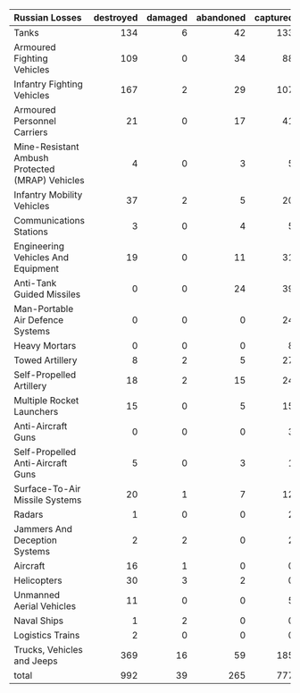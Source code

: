 | Russian Losses                                   |   destroyed |   damaged |   abandoned |   captured |   total |
|:-------------------------------------------------|------------:|----------:|------------:|-----------:|--------:|
| Tanks                                            |         134 |         6 |          42 |        133 |     315 |
| Armoured Fighting Vehicles                       |         109 |         0 |          34 |         88 |     231 |
| Infantry Fighting Vehicles                       |         167 |         2 |          29 |        107 |     305 |
| Armoured Personnel Carriers                      |          21 |         0 |          17 |         41 |      79 |
| Mine-Resistant Ambush Protected  (MRAP) Vehicles |           4 |         0 |           3 |          5 |      12 |
| Infantry Mobility Vehicles                       |          37 |         2 |           5 |         20 |      64 |
| Communications Stations                          |           3 |         0 |           4 |          5 |      12 |
| Engineering Vehicles And Equipment               |          19 |         0 |          11 |         31 |      61 |
| Anti-Tank Guided Missiles                        |           0 |         0 |          24 |         39 |      63 |
| Man-Portable Air Defence Systems                 |           0 |         0 |           0 |         24 |      24 |
| Heavy Mortars                                    |           0 |         0 |           0 |          8 |       8 |
| Towed Artillery                                  |           8 |         2 |           5 |         27 |      42 |
| Self-Propelled Artillery                         |          18 |         2 |          15 |         24 |      59 |
| Multiple Rocket Launchers                        |          15 |         0 |           5 |         15 |      35 |
| Anti-Aircraft Guns                               |           0 |         0 |           0 |          3 |       3 |
| Self-Propelled Anti-Aircraft Guns                |           5 |         0 |           3 |          1 |       9 |
| Surface-To-Air Missile Systems                   |          20 |         1 |           7 |         12 |      40 |
| Radars                                           |           1 |         0 |           0 |          2 |       3 |
| Jammers And Deception Systems                    |           2 |         2 |           0 |          2 |       6 |
| Aircraft                                         |          16 |         1 |           0 |          0 |      17 |
| Helicopters                                      |          30 |         3 |           2 |          0 |      35 |
| Unmanned Aerial Vehicles                         |          11 |         0 |           0 |          5 |      16 |
| Naval Ships                                      |           1 |         2 |           0 |          0 |       3 |
| Logistics Trains                                 |           2 |         0 |           0 |          0 |       2 |
| Trucks, Vehicles and Jeeps                       |         369 |        16 |          59 |        185 |     629 |
| total                                            |         992 |        39 |         265 |        777 |    2073 |
